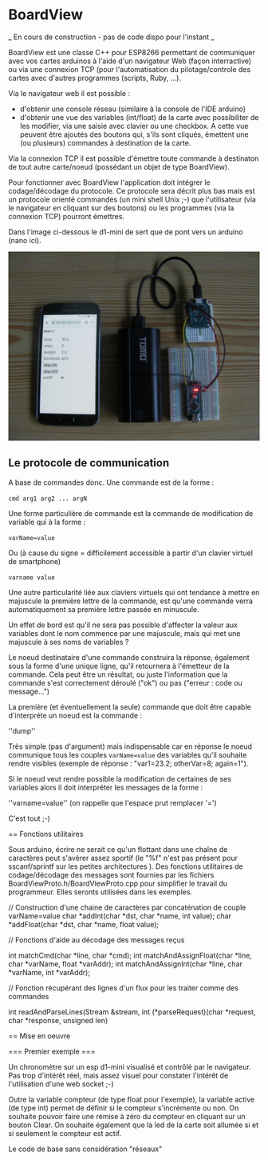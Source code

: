 # BoardView

_ En cours de construction - pas de code dispo pour l'instant _

BoardView est une classe C++ pour ESP8266 permettant de communiquer avec vos cartes arduinos à l'aide d'un navigateur Web (façon interractive) ou via une connexion TCP (pour l'automatisation du pilotage/controle des cartes avec d'autres programmes (scripts, Ruby, ...). 

Via le navigateur web il est possible :
  * d'obtenir une console réseau (similaire à la console de l'IDE arduino)
  * d'obtenir une vue des variables (int/float) de la carte avec possibiliter de les modifier, via une saisie avec clavier ou une checkbox. A cette vue peuvent être ajoutés des boutons qui, s'ils sont cliqués, émettent une (ou plusieurs) commandes à destination de la carte.
  
Via la connexion TCP il est possible d'émettre toute commande à destinaton de tout autre carte/noeud (possédant un objet de type BoardView).

Pour fonctionner avec BoardView l'application doit intégrer le codage/décodage du protocole. Ce protocole sera décrit plus bas mais est un protocole orienté commandes (un mini shell Unix ;-) que l'utilisateur (via le navigateur en cliquant sur des boutons) ou les programmes (via la connexion TCP) pourront émettres.

Dans l'image ci-dessous le d1-mini de sert que de pont vers un arduino (nano ici).

![Screenshot](websock.jpg) 


## Le protocole de communication 

A base de commandes donc. Une commande est de la forme :

``cmd arg1 arg2 ... argN``

Une forme particulière de commande est la commande de modification de variable qui à la forme :

``varName=value``

Ou (à cause du signe = difficilement accessible à partir d'un clavier virtuel de smartphone)

``varname value``

Une autre particularité liée aux claviers virtuels qui ont tendance à mettre en majuscule la première lettre de la commande, est qu'une commande verra automatiquement sa première lettre passée en minuscule.

Un effet de bord est qu'il ne sera pas possible d'affecter la valeur aux variables dont le nom commence par une majuscule, mais qui met une majuscule à ses noms de variables ?

Le noeud destinataire d'une commande construira la réponse, également sous la forme d'une unique ligne, qu'il retournera à l'émetteur de la commande. Cela peut être un résultat, ou juste l'information que la commande s'est correctement déroulé ("ok") ou pas ("erreur : code ou message...")

La première (et éventuellement la seule) commande que doit être capable d'interpréte un noeud est la commande :

''dump''

Très simple (pas d'argument) mais indispensable car en réponse le noeud communique tous les couples ``varName=value`` des variables qu'il souhaite rendre visibles (exemple de réponse : "var1=23.2; otherVar=8; again=1").

Si le noeud veut rendre possible la modification de certaines de ses variables alors il doit interpréter les messages de la forme :

''varname=value'' (on rappelle que l'espace prut remplacer '=')

C'est tout ;-)

== Fonctions utilitaires

Sous arduino, écrire ne serait ce qu'un flottant dans une chaîne de caractères peut s'avérer assez sportif (le "%f" n'est pas présent pour sscanf/sprintf sur les petites architectures ). Des fonctions utilitaires de codage/décodage des messages sont fournies par les fichiers BoardViewProto.h/BoardViewProto.cpp pour simplifier le travail du programmeur. Elles seronts utilisées dans les exemples.

// Construction d'une chaine de caractères par concaténation de couple varName=value
char *addInt(char *dst, char *name, int value);
char *addFloat(char *dst, char *name, float value);

// Fonctions d'aide au décodage des messages reçus

int matchCmd(char *line, char *cmd);
int matchAndAssignFloat(char *line, char *varName, float *varAddr);
int matchAndAssignInt(char *line, char *varName, int *varAddr);

// Fonction récupérant des lignes d'un flux pour les traiter comme des commandes

int readAndParseLines(Stream &stream, int (*parseRequest)(char *request, char *response, unsigned len)

== Mise en oeuvre 

=== Premier exemple ===

Un chronomètre sur un esp d1-mini visualisé et contrôlé par le navigateur. Pas trop d'intérêt réel, mais assez visuel pour constater l'intérêt de l'utilisation d'une web socket ;-)

Outre la variable compteur (de type float pour l'exemple), la variable active (de type int) permet de définir si le compteur s'incrémente ou non. On souhaite pouvoir faire une rémise à zéro du compteur en cliquant sur un bouton Clear. On souhaite également que la led de la carte soit allumée si et si seulement le compteur est actif.

Le code de base sans considération "réseaux"

```


```



